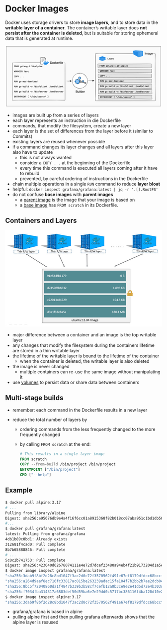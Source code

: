 # Docker Images

Docker uses storage drivers to store **image layers**, and to store data in the **writable layer of a container**. The container’s writable layer does **not persist after the container is deleted**, but is suitable for storing ephemeral data that is generated at runtime.

![container layer are based on commands in the Dockerfile](assets/layers.png)

- images are built up from a series of layers
- each layer represents an instruction in die Dockerfile
- commands, that modify the filesystem, create a new layer
- each layer is the set of differences from the layer before it (similar to Commits)
- existing layers are reused whenever possible
- if a command changes its layer changes and all layers after this layer also have to update
  - this is not always wanted
  - consider a `COPY . .` at the beginning of the Dockerfile
  - every time this command is executed all layers coming after it have to rebuild
  - prevented, by careful ordering of instructions in the Dockerfile
- chain multiple operations in a single `RUN` command to reduce **layer bloat**
- helpful: `docker inspect grafana/grafana:latest | jq -r '.[].RootFS'`
- do not confuse **base images** with **parent images**
  - a [parent image](https://docs.docker.com/glossary/#parent-image) is the image that your image is based on
  - a  [base image](https://docs.docker.com/glossary/#base-image) has `FROM scratch` in its Dockerfile.

## Containers and Layers

![container writable layer](assets/sharing-layers.jpg)

- major difference between a container and an image is the top writable layer
- any changes that modify the filesystem during the containers lifetime are stored in a thin writable layer
- the lifetime of the writable layer is bound to the lifetime of the container
  - when the container is deleted, the writable layer is also deleted
- the image is never changed
  - multiple containers can re-use the same image without manipulating it
- use [volumes](./Docker-Volumes.md) to persist data or share data between containers

## Multi-stage builds

- remember: each command in the Dockerfile results in a new layer

- reduce the total number of layers by

  - ordering commands  from the less frequently changed to the more frequently changed

  - by calling `FROM scratch` at the end:

    ```dockerfile
    # This results in a single layer image
    FROM scratch
    COPY --from=build /bin/project /bin/project
    ENTRYPOINT ["/bin/project"]
    CMD ["--help"]
    ```

## Example

```bash
$ docker pull alpine:3.17
# ...
Pulling from library/alpine
Digest: sha256:e95676db9e4a4f16f6cc01a8915368f82b018cc07aba951c1bd1db586c081388
#...
$ docker pull grafana/grafana:latest
latest: Pulling from grafana/grafana
4db1b89c0bd1: Already exists 
312681f4cad0: Pull complete 
8b7b65888846: Pull complete 
# ...
5c0c2b741753: Pull complete 
Digest: sha256:423040d62678074111e4e72d7dcef23480a94eb4f21b9173204d1a5ee972ec59
$ docker image inspect grafana/grafana:latest
"sha256:3dab9f8bf2d28c8bd1047f3ac2d0c72f3570562f491e67ef8179dfdcc68bccff",
"sha256:a264d9aaf8ec716fc33817ac815be263239adac15fa104f7b2bb2b7ae2dcb043",
"sha256:8bc5f72040860da1f4847b339b3b58cf7cefb12a0b3ce9e2e41d5d72e4b303da",
"sha256:f7034fba314317a6883def50d59ba6e7e29dd0c5717bc386116f4ba120d10e23",
$ docker image inspect alpine:3.17
"sha256:3dab9f8bf2d28c8bd1047f3ac2d0c72f3570562f491e67ef8179dfdcc68bccff"

```

- grafana/grafana is based in alpine
- pulling alpine first and then pulling grafana afterwards shows that the alpine layer is resused
